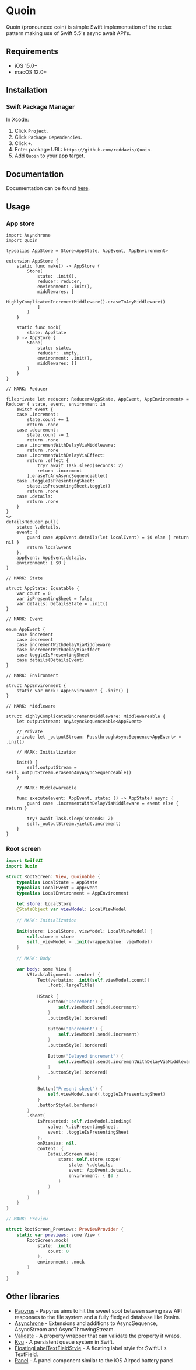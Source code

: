# Quoin

Quoin (pronounced coin) is simple Swift implementation of the redux pattern making use of Swift 5.5's async await API's. 

## Requirements

- iOS 15.0+
- macOS 12.0+

## Installation

### Swift Package Manager

In Xcode:

1. Click `Project`.
2. Click `Package Dependencies`.
3. Click `+`.
4. Enter package URL: `https://github.com/reddavis/Quoin`.
5. Add `Quoin` to your app target.

## Documentation

Documentation can be found [here](https://determined-dubinsky-ed15d5.netlify.app/).

## Usage

### App store

```
import Asynchrone
import Quoin

typealias AppStore = Store<AppState, AppEvent, AppEnvironment>

extension AppStore {
    static func make() -> AppStore {
        Store(
            state: .init(),
            reducer: reducer,
            environment: .init(),
            middlewares: [
                HighlyComplicatedIncrementMiddleware().eraseToAnyMiddleware()
            ]
        )
    }
    
    static func mock(
        state: AppState
    ) -> AppStore {
        Store(
            state: state,
            reducer: .empty,
            environment: .init(),
            middlewares: []
        )
    }
}

// MARK: Reducer

fileprivate let reducer: Reducer<AppState, AppEvent, AppEnvironment> = Reducer { state, event, environment in
    switch event {
    case .increment:
        state.count += 1
        return .none
    case .decrement:
        state.count -= 1
        return .none
    case .incrementWithDelayViaMiddleware:
        return .none
    case .incrementWithDelayViaEffect:
        return .effect {
            try? await Task.sleep(seconds: 2)
            return .increment
        }.eraseToAnyAsyncSequenceable()
    case .toggleIsPresentingSheet:
        state.isPresentingSheet.toggle()
        return .none
    case .details:
        return .none
    }
}
<>
detailsReducer.pull(
    state: \.details,
    event: {
        guard case AppEvent.details(let localEvent) = $0 else { return nil }
        return localEvent
    },
    appEvent: AppEvent.details,
    environment: { $0 }
)

// MARK: State

struct AppState: Equatable {
    var count = 0
    var isPresentingSheet = false
    var details: DetailsState = .init()
}

// MARK: Event

enum AppEvent {
    case increment
    case decrement
    case incrementWithDelayViaMiddleware
    case incrementWithDelayViaEffect
    case toggleIsPresentingSheet
    case details(DetailsEvent)
}

// MARK: Environment

struct AppEnvironment {
    static var mock: AppEnvironment { .init() }
}

// MARK: Middleware

struct HighlyComplicatedIncrementMiddleware: Middlewareable {
    let outputStream: AnyAsyncSequenceable<AppEvent>
    
    // Private
    private let _outputStream: PassthroughAsyncSequence<AppEvent> = .init()
    
    // MARK: Initialization
    
    init() {
        self.outputStream = self._outputStream.eraseToAnyAsyncSequenceable()
    }
    
    // MARK: Middlewareable
    
    func execute(event: AppEvent, state: () -> AppState) async {
        guard case .incrementWithDelayViaMiddleware = event else { return }
        
        try? await Task.sleep(seconds: 2)
        self._outputStream.yield(.increment)
    }
}

```

### Root screen

```swift
import SwiftUI
import Quoin

struct RootScreen: View, Quoinable {
    typealias LocalState = AppState
    typealias LocalEvent = AppEvent
    typealias LocalEnvironment = AppEnvironment
    
    let store: LocalStore
    @StateObject var viewModel: LocalViewModel
    
    // MARK: Initialization
    
    init(store: LocalStore, viewModel: LocalViewModel) {
        self.store = store
        self._viewModel = .init(wrappedValue: viewModel)
    }
    
    // MARK: Body
    
    var body: some View {
        VStack(alignment: .center) {
            Text(verbatim: .init(self.viewModel.count))
                .font(.largeTitle)
            
            HStack {
                Button("Decrement") {
                    self.viewModel.send(.decrement)
                }
                .buttonStyle(.bordered)
                
                Button("Increment") {
                    self.viewModel.send(.increment)
                }
                .buttonStyle(.bordered)
                
                Button("Delayed increment") {
                    self.viewModel.send(.incrementWithDelayViaMiddleware)
                }
                .buttonStyle(.bordered)
            }
            
            Button("Present sheet") {
                self.viewModel.send(.toggleIsPresentingSheet)
            }
            .buttonStyle(.bordered)
        }
        .sheet(
            isPresented: self.viewModel.binding(
                value: \.isPresentingSheet,
                event: .toggleIsPresentingSheet
            ),
            onDismiss: nil,
            content: {
                DetailsScreen.make(
                    store: self.store.scope(
                        state: \.details,
                        event: AppEvent.details,
                        environment: { $0 }
                    )
                )
            }
        )
    }
}

// MARK: Preview

struct RootScreen_Previews: PreviewProvider {
    static var previews: some View {
        RootScreen.mock(
            state: .init(
                count: 0
            ),
            environment: .mock
        )
    }
}
```

## Other libraries

- [Papyrus](https://github.com/reddavis/Papyrus) - Papyrus aims to hit the sweet spot between saving raw API responses to the file system and a fully fledged database like Realm.
- [Asynchrone](https://github.com/reddavis/Asynchrone) - Extensions and additions to AsyncSequence, AsyncStream and AsyncThrowingStream.
- [Validate](https://github.com/reddavis/Validate) - A property wrapper that can validate the property it wraps.
- [Kyu](https://github.com/reddavis/Kyu) - A persistent queue system in Swift.
- [FloatingLabelTextFieldStyle](https://github.com/reddavis/FloatingLabelTextFieldStyle) - A floating label style for SwiftUI's TextField.
- [Panel](https://github.com/reddavis/Panel) - A panel component similar to the iOS Airpod battery panel.
